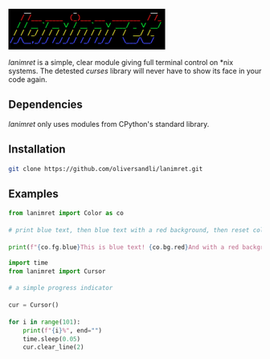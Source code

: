 ![banner](images/banner.png)

*lanimret* is a simple, clear module giving full terminal control on \*nix systems. The detested *curses* library will never have to show its face in your code again.

## Dependencies

*lanimret* only uses modules from CPython's standard library.

## Installation

```bash
git clone https://github.com/oliversandli/lanimret.git
```

## Examples

```python
from lanimret import Color as co

# print blue text, then blue text with a red background, then reset colors

print(f"{co.fg.blue}This is blue text! {co.bg.red}And with a red background.{co.reset}")
```

```python
import time
from lanimret import Cursor

# a simple progress indicator

cur = Cursor()

for i in range(101):
    print(f"{i}%", end="")
    time.sleep(0.05)
    cur.clear_line(2)
```
